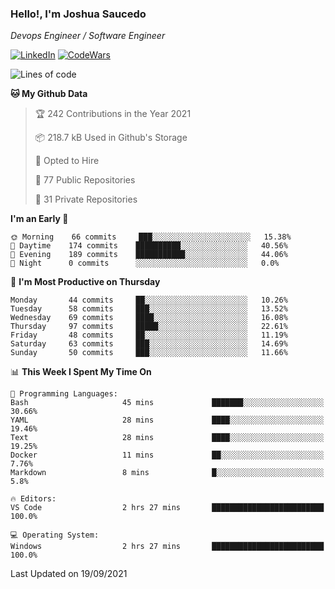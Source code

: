 ### Hello!, I'm Joshua Saucedo
*Devops Engineer / Software Engineer*  

[![LinkedIn](https://img.shields.io/badge/LinkedIn-0073b1?logo=linkedin&style=flat-square&logoColor=white)](https://www.linkedin.com/in/joshua-nathanael-saucedo-uriarte-bb0336169/)
[![CodeWars](https://www.codewars.com/users/joshuansu0897/badges/micro)](https://www.codewars.com/users/joshuansu0897)

<!--START_SECTION:waka-->
![Lines of code](https://img.shields.io/badge/From%20Hello%20World%20I%27ve%20Written-3.7%20million%20lines%20of%20code-blue)

**🐱 My Github Data** 

> 🏆 242 Contributions in the Year 2021
 > 
> 📦 218.7 kB Used in Github's Storage 
 > 
> 💼 Opted to Hire
 > 
> 📜 77 Public Repositories 
 > 
> 🔑 31 Private Repositories  
 > 
**I'm an Early 🐤** 

```text
🌞 Morning    66 commits     ███░░░░░░░░░░░░░░░░░░░░░░   15.38% 
🌆 Daytime    174 commits    ██████████░░░░░░░░░░░░░░░   40.56% 
🌃 Evening    189 commits    ███████████░░░░░░░░░░░░░░   44.06% 
🌙 Night      0 commits      ░░░░░░░░░░░░░░░░░░░░░░░░░   0.0%

```
📅 **I'm Most Productive on Thursday** 

```text
Monday       44 commits     ██░░░░░░░░░░░░░░░░░░░░░░░   10.26% 
Tuesday      58 commits     ███░░░░░░░░░░░░░░░░░░░░░░   13.52% 
Wednesday    69 commits     ████░░░░░░░░░░░░░░░░░░░░░   16.08% 
Thursday     97 commits     █████░░░░░░░░░░░░░░░░░░░░   22.61% 
Friday       48 commits     ██░░░░░░░░░░░░░░░░░░░░░░░   11.19% 
Saturday     63 commits     ███░░░░░░░░░░░░░░░░░░░░░░   14.69% 
Sunday       50 commits     ███░░░░░░░░░░░░░░░░░░░░░░   11.66%

```


📊 **This Week I Spent My Time On** 

```text
💬 Programming Languages: 
Bash                     45 mins             ███████░░░░░░░░░░░░░░░░░░   30.66% 
YAML                     28 mins             ████░░░░░░░░░░░░░░░░░░░░░   19.46% 
Text                     28 mins             ████░░░░░░░░░░░░░░░░░░░░░   19.25% 
Docker                   11 mins             ██░░░░░░░░░░░░░░░░░░░░░░░   7.76% 
Markdown                 8 mins              █░░░░░░░░░░░░░░░░░░░░░░░░   5.8%

🔥 Editors: 
VS Code                  2 hrs 27 mins       █████████████████████████   100.0%

💻 Operating System: 
Windows                  2 hrs 27 mins       █████████████████████████   100.0%

```


 Last Updated on 19/09/2021
<!--END_SECTION:waka-->
